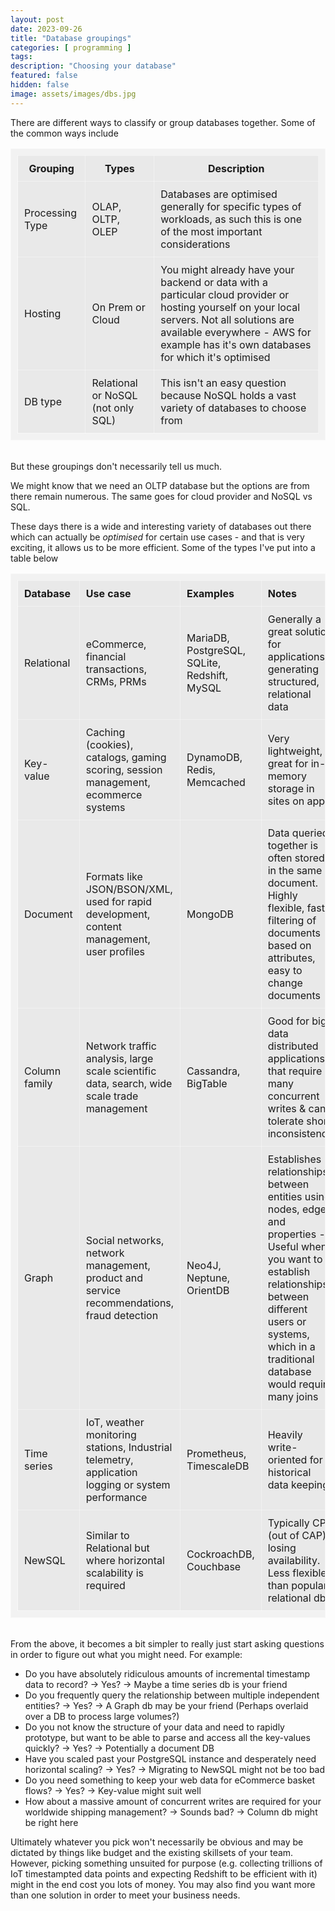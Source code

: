 ```yaml
---
layout: post
date: 2023-09-26
title: "Database groupings"
categories: [ programming ]
tags: 
description: "Choosing your database"
featured: false
hidden: false
image: assets/images/dbs.jpg
---
```


There are different ways to classify or group databases together. Some of the common ways include

<style>
table, th, td {
   border: 1px solid #ffffff5e;
   background-color: #a5a5a51f;
   padding: 10px
}
</style>

| Grouping | Types | Description |
|----------|-------|-------------|
| Processing Type | OLAP, OLTP, OLEP | Databases are optimised generally for specific types of workloads, as such this is one of the most important considerations |
| Hosting | On Prem or Cloud | You might already have your backend or data with a particular cloud provider or hosting yourself on your local servers. Not all solutions are available everywhere - AWS for example has it's own databases for which it's optimised |
| DB type | Relational or NoSQL (not only SQL) | This isn't an easy question because NoSQL holds a vast variety of databases to choose from

<br>
But these groupings don't necessarily tell us much.

We might know that we need an OLTP database but the options are from there remain numerous. The same goes for cloud provider and NoSQL vs SQL.

These days there is a wide and interesting variety of databases out there which can actually be _optimised_ for certain use cases - and that is very exciting, it allows us to be more efficient. Some of the types I've put into a table below

| Database | Use case | Examples | Notes |
|:---------|:---------|:---------|:------|
| Relational | eCommerce, financial transactions, CRMs, PRMs | MariaDB, PostgreSQL, SQLite, Redshift, MySQL | Generally a great solution for applications generating structured, relational data |
| Key-value | Caching (cookies), catalogs, gaming scoring, session management, ecommerce systems | DynamoDB, Redis, Memcached | Very lightweight, great for in-memory storage in sites on apps |
| Document | Formats like JSON/BSON/XML, used for rapid development, content management, user profiles | MongoDB | Data queried together is often stored in the same document. Highly flexible, fast filtering of documents based on attributes, easy to change documents |
| Column family | Network traffic analysis, large scale scientific data, search, wide scale trade management | Cassandra, BigTable | Good for big data distributed applications that require many concurrent writes & can tolerate short inconsistency |
| Graph | Social networks, network management, product and service recommendations, fraud detection | Neo4J, Neptune, OrientDB | Establishes relationships between entities using nodes, edges and properties - Useful when you want to establish relationships between different users or systems, which in a traditional database would require many joins |
| Time series | IoT, weather monitoring stations, Industrial telemetry, application logging or system performance | Prometheus, TimescaleDB | Heavily write-oriented for historical data keeping |
| NewSQL | Similar to Relational but where horizontal scalability is required | CockroachDB, Couchbase | Typically CP (out of CAP), losing availability. Less flexible than popular relational dbs |

<br>
From the above, it becomes a bit simpler to really just start asking questions in order to figure out what you might need. For example:

- Do you have absolutely ridiculous amounts of incremental timestamp data to record? -> Yes? -> Maybe a time series db is your friend
- Do you frequently query the relationship between multiple independent entities? -> Yes? -> A Graph db may be your friend (Perhaps overlaid over a DB to process large volumes?)
- Do you not know the structure of your data and need to rapidly prototype, but want to be able to parse and access all the key-values quickly? -> Yes? -> Potentially a document DB
- Have you scaled past your PostgreSQL instance and desperately need horizontal scaling? -> Yes? -> Migrating to NewSQL might not be too bad
- Do you need something to keep your web data for eCommerce basket flows? -> Yes? -> Key-value might suit well
- How about a massive amount of concurrent writes are required for your worldwide shipping management? -> Sounds bad? -> Column db might be right here

Ultimately whatever you pick won't necessarily be obvious and may be dictated by things like budget and the existing skillsets of your team. However, picking something unsuited for purpose (e.g. collecting trillions of IoT timestampted data points and expecting Redshift to be efficient with it) might in the end cost you lots of money. You may also find you want more than one solution in order to meet your business needs. 
